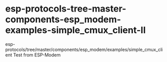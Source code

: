 # esp-protocols-tree-master-components-esp_modem-examples-simple_cmux_client-II
esp-protocols/tree/master/components/esp_modem/examples/simple_cmux_client Test from ESP-Modem
